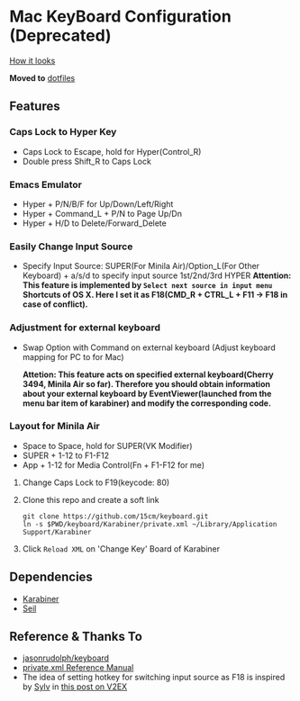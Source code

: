 # Mac KeyBoard Configuration (Deprecated)

[How it looks](http://www.keyboard-layout-editor.com/#/gists/46614c15dc4edfb98667)

__Moved to__ [dotfiles](https://github.com/15cm/dotfiles/tree/master/.config/karabiner)

## Features

### Caps Lock to Hyper Key

- Caps Lock to Escape, hold for Hyper(Control_R)
- Double press Shift_R to Caps Lock

### Emacs Emulator

- Hyper + P/N/B/F for Up/Down/Left/Right
- Hyper + Command_L + P/N to Page Up/Dn
- Hyper + H/D to Delete/Forward_Delete

### Easily Change Input Source

- Specify Input Source: SUPER(For Minila Air)/Option_L(For Other Keyboard) + a/s/d to specify input source 1st/2nd/3rd
HYPER
    __Attention: This feature is implemented by `Select next source in input menu` Shortcuts of OS X.
    Here I set it as F18(CMD_R + CTRL_L + F11 -> F18 in case of conflict).__

### Adjustment for external keyboard

- Swap Option with Command on external keyboard (Adjust keyboard mapping for PC to for Mac)

    __Attetion: This feature acts on specified external keyboard(Cherry 3494, Minila Air so far). Therefore you should obtain information about your external keyboard by EventViewer(launched from the menu bar item of karabiner) and modify the corresponding code.__

### Layout for Minila Air
- Space to Space, hold for SUPER(VK Modifier)
- SUPER + 1-12 to F1-F12
- App + 1-12 for Media Control(Fn + F1-F12 for me)

1. Change Caps Lock to F19(keycode: 80)

2. Clone this repo and create a soft link
    ```
    git clone https://github.com/15cm/keyboard.git
    ln -s $PWD/keyboard/Karabiner/private.xml ~/Library/Application Support/Karabiner
    ```

3. Click `Reload XML` on 'Change Key' Board of Karabiner

## Dependencies

* [Karabiner](https://pqrs.org/osx/karabiner/)
* [Seil](https://pqrs.org/osx/karabiner/seil.html.en)

## Reference & Thanks To

- [jasonrudolph/keyboard](https://github.com/jasonrudolph/keyboard)
- [private.xml Reference Manual](https://pqrs.org/osx/karabiner/xml.html.en)
- The idea of setting hotkey for switching input source as F18 is inspired by [Sylv](https://v2ex.com/member/Sylv) in [this post on V2EX](https://v2ex.com/t/205046)
